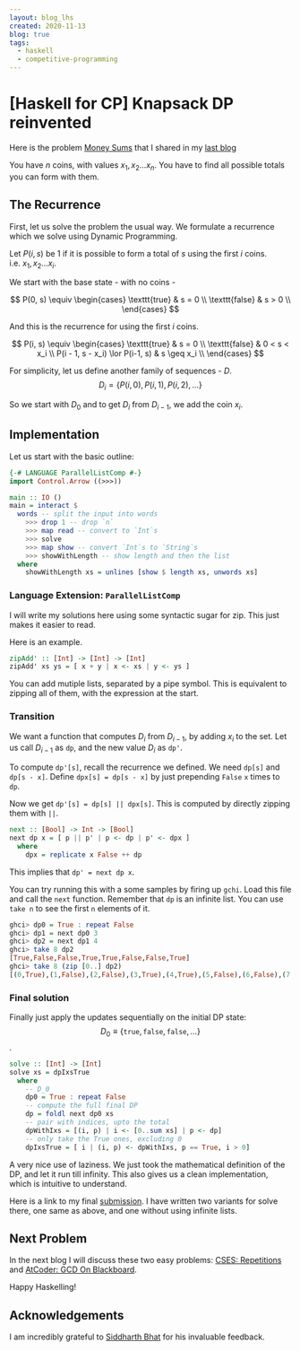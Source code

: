 ```yaml
---
layout: blog_lhs
created: 2020-11-13
blog: true
tags:
  - haskell
  - competitive-programming
---
```


# \[Haskell for CP\] Knapsack DP reinvented

Here is the problem [Money Sums](https://cses.fi/problemset/task/1745/)
that I shared in my [last blog](./haskell-cp-introduction.html)

You have $n$ coins, with values $x_1, x_2 \ldots x_n$. You have to find
all possible totals you can form with them.

## The Recurrence

First, let us solve the problem the usual way. We formulate a recurrence
which we solve using Dynamic Programming.

Let $P(i, s)$ be $1$ if it is possible to form a total of $s$ using the
first $i$ coins. i.e. $x_1, x_2 \ldots x_i$.

We start with the base state - with no coins -

$$
P(0, s) \equiv
\begin{cases}
\texttt{true} & s = 0 \\
\texttt{false} & s > 0 \\
\end{cases}
$$

And this is the recurrence for using the first $i$ coins.

$$
P(i, s) \equiv
\begin{cases}
\texttt{true} & s = 0 \\
\texttt{false} & 0 < s < x_i \\
P(i - 1, s - x_i) \lor P(i-1, s) & s \geq x_i \\
\end{cases}
$$

For simplicity, let us define another family of sequences - $D$.
$$D_i = \{ P(i, 0), P(i, 1), P(i, 2), \ldots \}$$

So we start with $D_0$ and to get $D_i$ from $D_{i - 1}$, we add the
coin $x_i$.

## Implementation

Let us start with the basic outline:

``` haskell
{-# LANGUAGE ParallelListComp #-}
import Control.Arrow ((>>>))

main :: IO ()
main = interact $
  words -- split the input into words
    >>> drop 1 -- drop `n`
    >>> map read -- convert to `Int`s
    >>> solve
    >>> map show -- convert `Int`s to `String`s
    >>> showWithLength -- show length and then the list
  where
    showWithLength xs = unlines [show $ length xs, unwords xs]
```

### Language Extension: `ParallelListComp`

I will write my solutions here using some syntactic sugar for zip. This
just makes it easier to read.

Here is an example.

``` haskell
zipAdd' :: [Int] -> [Int] -> [Int]
zipAdd' xs ys = [ x + y | x <- xs | y <- ys ]
```

You can add mutiple lists, separated by a pipe symbol. This is
equivalent to zipping all of them, with the expression at the start.

### Transition

We want a function that computes $D_i$ from $D_{i - 1}$, by adding $x_i$
to the set. Let us call $D_{i - 1}$ as `dp`, and the new value $D_i$ as
`dp'`.

To compute `dp'[s]`, recall the recurrence we defined. We need `dp[s]`
and `dp[s - x]`. Define `dpx[s] = dp[s - x]` by just prepending `False`
`x` times to `dp`.

Now we get `dp'[s] = dp[s] || dpx[s]`. This is computed by directly
zipping them with `||`.

``` haskell
next :: [Bool] -> Int -> [Bool]
next dp x = [ p || p' | p <- dp | p' <- dpx ]
  where
    dpx = replicate x False ++ dp
```

This implies that `dp' = next dp x`.

You can try running this with a some samples by firing up `gchi`. Load
this file and call the `next` function. Remember that `dp` is an
infinite list. You can use `take n` to see the first `n` elements of it.

``` haskell
ghci> dp0 = True : repeat False
ghci> dp1 = next dp0 3
ghci> dp2 = next dp1 4
ghci> take 8 dp2
[True,False,False,True,True,False,False,True]
ghci> take 8 (zip [0..] dp2)
[(0,True),(1,False),(2,False),(3,True),(4,True),(5,False),(6,False),(7,True)]
```

### Final solution

Finally just apply the updates sequentially on the initial DP state:
$$D_0 \equiv \{\texttt{true}, \texttt{false}, \texttt{false}, \ldots\}$$.

``` haskell
solve :: [Int] -> [Int]
solve xs = dpIxsTrue
  where
    -- D_0
    dp0 = True : repeat False
    -- compute the full final DP
    dp = foldl next dp0 xs
    -- pair with indices, upto the total
    dpWithIxs = [(i, p) | i <- [0..sum xs] | p <- dp]
    -- only take the True ones, excluding 0
    dpIxsTrue = [ i | (i, p) <- dpWithIxs, p == True, i > 0]
```

A very nice use of laziness. We just took the mathematical definition of
the DP, and let it run till infinity. This also gives us a clean
implementation, which is intuitive to understand.

Here is a link to my final
[submission](https://github.com/anurudhp/CPHaskell/blob/master/contests/cses/1745.hs).
I have written two variants for solve there, one same as above, and one
without using infinite lists.

## Next Problem

In the next blog I will discuss these two easy problems: [CSES:
Repetitions](https://cses.fi/problemset/task/1069) and [AtCoder: GCD On
Blackboard](https://atcoder.jp/contests/abc125/tasks/abc125_c).

Happy Haskelling!

## Acknowledgements

I am incredibly grateful to [Siddharth Bhat](http://github.com/bollu/)
for his invaluable feedback.
